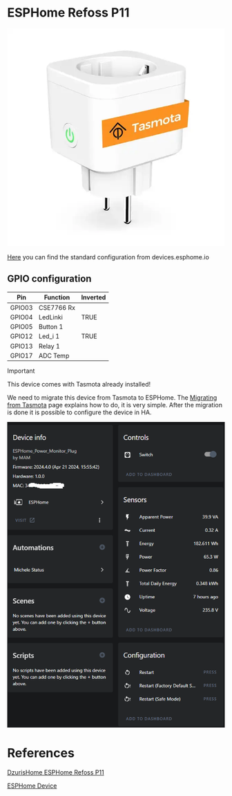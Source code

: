 # ESPHome Refoss P11

![alt text](<../assets/Refoss P11.png>)

[Here](https://devices.esphome.io/devices/refoss-p11-plug)
 you can find the standard configuration from devices.esphome.io


## GPIO configuration

| Pin	| Function      | Inverted |
|-------|-------------|-----------|
|GPIO03 | CSE7766 Rx  |           |
|GPIO04	| LedLinki    | TRUE      |
|GPIO05	| Button 1    |           |
|GPIO12	| Led_i 1     | TRUE      |
|GPIO13	| Relay 1     |           |
|GPIO17	| ADC Temp    |           |



> [!IMPORTANT]
> This device comes with Tasmota already installed!

We need to migrate this device from Tasmota to ESPHome. 
The [Migrating from Tasmota](https://esphome.io/guides/migrate_sonoff_tasmota.html) page explains how to do, it is very simple. After the migration is done it is possible to configure the device in HA.

![HA](../assets/Refoss_P11_HA.png)


# References
[DzurisHome ESPHome Refoss P11](https://github.com/DzurisHome/ESPHome-Refoss-P11/)

[ESPHome Device](https://devices.esphome.io/devices/refoss-p11-plug)